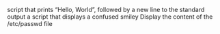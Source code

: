 script that prints “Hello, World”, followed by a new line to the standard output
 a script that displays a confused smiley
Display the content of the /etc/passwd file

